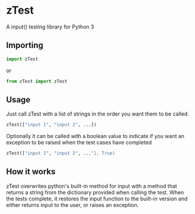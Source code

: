 # zTest
A input() testing library for Python 3

## Importing
```python
import zTest
```
or
```python
from zTest import zTest
```
## Usage
Just call zTest with a list of strings in the order you want them to be called.
```python
zTest(["input 1", "input 2", ...])
```
Optionally it can be called with a boolean value to indicate if you want an exception to be raised when the test cases have completed
```python
zTest(["input 1", "input 2", ..."], True)
```

## How it works
zTest overwrites python's built-in method for input with a method that returns a string from the dictionary provided when calling the test. When the tests complete, it restores the input function to the built-in version and either returns input to the user, or raises an exception.
